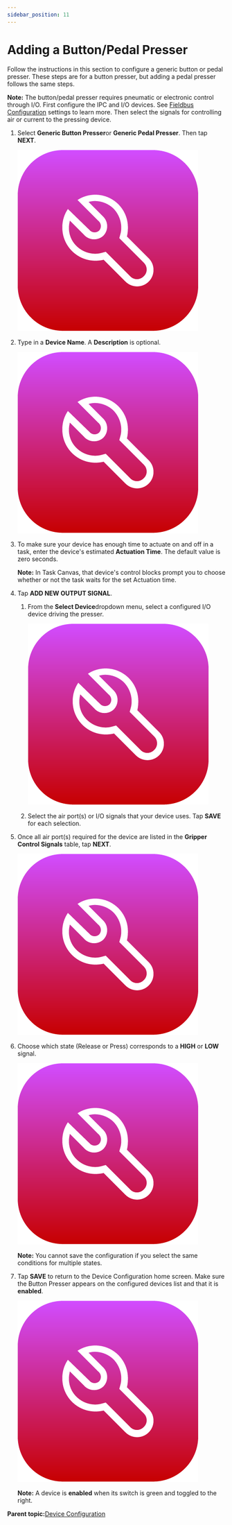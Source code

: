 ```yaml
---
sidebar_position: 11
---
```


# Adding a Button/Pedal Presser

Follow the instructions in this section to configure a generic button or pedal presser. These steps are for a button presser, but adding a pedal presser follows the same steps.

**Note:** The button/pedal presser requires pneumatic or electronic control through I/O. First configure the IPC and I/O devices. See [Fieldbus Configuration](../Settings/FieldbusConfiguration.md) settings to learn more. Then select the signals for controlling air or current to the pressing device.

1.  Select **Generic Button Presser**or **Generic Pedal Presser**. Then tap **NEXT**.

    ![](../Images/DeviceConfiguration/DeviceConfiguration-Icon.png)

2.  Type in a **Device Name**. A **Description** is optional.

    ![](../Images/DeviceConfiguration/DeviceConfiguration-Icon.png)

3.  To make sure your device has enough time to actuate on and off in a task, enter the device's estimated **Actuation Time**. The default value is zero seconds.

    **Note:** In Task Canvas, that device's control blocks prompt you to choose whether or not the task waits for the set Actuation time.

4.  Tap **ADD NEW OUTPUT SIGNAL**.

    1.  From the **Select Device**dropdown menu, select a configured I/O device driving the presser.

        ![](../Images/DeviceConfiguration/DeviceConfiguration-Icon.png)

    2.  Select the air port\(s\) or I/O signals that your device uses. Tap **SAVE** for each selection.

5.  Once all air port\(s\) required for the device are listed in the **Gripper Control Signals** table, tap **NEXT**.

    ![](../Images/DeviceConfiguration/DeviceConfiguration-Icon.png)

6.  Choose which state \(Release or Press\) corresponds to a **HIGH** or **LOW** signal.

    ![](../Images/DeviceConfiguration/DeviceConfiguration-Icon.png)

    **Note:** You cannot save the configuration if you select the same conditions for multiple states.

7.  Tap **SAVE** to return to the Device Configuration home screen. Make sure the Button Presser appears on the configured devices list and that it is ​**enabled**​.

    ![](../Images/DeviceConfiguration/DeviceConfiguration-Icon.png)

    **Note:** A device is **enabled** when its switch is green and toggled to the right.


**Parent topic:**[Device Configuration](../DeviceConfiguration/DeviceConfigurationOverview.md)

